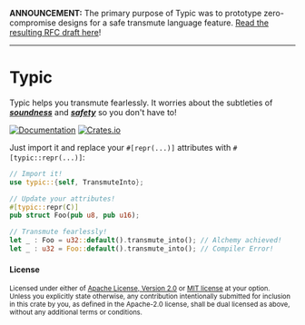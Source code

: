 **ANNOUNCEMENT:** The primary purpose of Typic was to prototype zero-compromise designs for a safe transmute language feature. [Read the resulting RFC draft here](https://github.com/rust-lang/project-safe-transmute/pull/5)!

---

# Typic
Typic helps you transmute fearlessly. It worries about the subtleties of
***[soundness]*** and ***[safety]*** so you don't have to!

[![Documentation](https://docs.rs/typic/badge.svg)](https://docs.rs/typic/)
[![Crates.io](https://img.shields.io/crates/v/typic.svg)](https://crates.io/crates/typic/0.1.0)

Just import it and replace your `#[repr(...)]` attributes with `#[typic::repr(...)]`:
```rust
// Import it!
use typic::{self, TransmuteInto};

// Update your attributes!
#[typic::repr(C)]
pub struct Foo(pub u8, pub u16);

// Transmute fearlessly!
let _ : Foo = u32::default().transmute_into(); // Alchemy achieved!
let _ : u32 = Foo::default().transmute_into(); // Compiler Error!
```

[soundness]: https://docs.rs/typic/latest/typic/transmute/unsafe_transmutation
[safety]: https://docs.rs/typic/latest/typic/safe/

#### License

<sup>
Licensed under either of <a href="LICENSE-APACHE">Apache License, Version
2.0</a> or <a href="LICENSE-MIT">MIT license</a> at your option.
</sup>

<br>

<sub>
Unless you explicitly state otherwise, any contribution intentionally submitted
for inclusion in this crate by you, as defined in the Apache-2.0 license, shall
be dual licensed as above, without any additional terms or conditions.
</sub>
